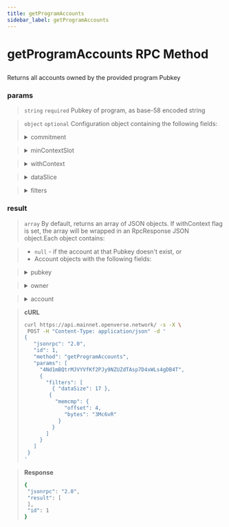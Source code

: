 ```yaml
---
title: getProgramAccounts
sidebar_label: getProgramAccounts
---
```

# getProgramAccounts RPC Method

## 

Returns all accounts owned by the provided program Pubkey

### params

>`string` `required` Pubkey of program, as base-58 encoded string

>`object` `optional` Configuration object containing the following fields:
><details>
>  <summary>commitment</summary>
>
>   The commitment describes how finalized a block is at that point in time. See Configuring State Commitment.
>
></details>

><details>
>  <summary>minContextSlot</summary>
>
>   The minimum slot that the request can be evaluated at
>
></details>

><details>
>  <summary>withContext</summary>
>
>   Wrap the result in an RpcResponse JSON object
>
></details>

><details>
>  <summary>dataSlice</summary>
>
>   Request a slice of the account's data.
>
>   - `length: <usize>` - number of bytes to return
>   - `offset: <usize>` - byte offset from which to start reading
>
></details>

><details>
>
>  <summary>filters</summary>
>
>   Filter results using up to 4 filter objects.
>
></details>




### result

>`array` By default, returns an array of JSON objects. If withContext flag is set, the array will be wrapped in an RpcResponse JSON object.Each object contains:

>- `null`  - if the account at that Pubkey doesn't exist, or
>- Account objects with the following fields:

><details>
>  <summary>pubkey</summary>
>
>   The account Pubkey as base-58 encoded string
>
></details>

><details>
>  <summary>owner</summary>
>
>   Base-58 encoded Pubkey of the program this account has been assigned to
>
></details>

><details>
>  <summary>account</summary>
>
>   A JSON object containing:
>   - `lamports: <u64>` - number of lamports assigned to this account, as a u64
>   - `owner: <string>` - base-58 encoded Pubkey of the program this account has been assigned to
>   - `data: <[string,encoding]|object>` - data associated with the account, either as encoded binary data or JSON format `{<program>: <state>}` - depending on encoding parameter
>   - `executable: <bool>` - boolean indicating if the account contains a program (and is strictly read-only)
>   - `rentEpoch: <u64>` - the epoch at which this account will next owe rent, as u64
>   - `space: <u64>` - the data size of the account
>
></details>


> **cURL**
> ```bash
>curl https://api.mainnet.openverse.network/ -s -X \
>  POST -H "Content-Type: application/json" -d ' 
> {
>    "jsonrpc": "2.0",
>    "id": 1,
>    "method": "getProgramAccounts",
>    "params": [
>      "4Nd1mBQtrMJVYVfKf2PJy9NZUZdTAsp7D4xWLs4gDB4T",
>      {
>        "filters": [
>          { "dataSize": 17 },
>         {
>           "memcmp": {
>              "offset": 4,
>              "bytes": "3Mc6vR"
>            }
>          }
>        ]
>      }
>    ]
>  }
>'
>```


> **Response**
> ```bash
>{
>  "jsonrpc": "2.0",
>  "result": [
>  ],
>  "id": 1
>}
>```
